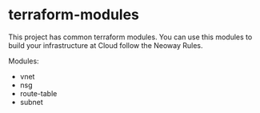 terraform-modules
===
This project has common terraform modules. You can use this modules to build your infrastructure at Cloud follow the Neoway Rules.

Modules:
 * vnet
 * nsg
 * route-table
 * subnet

